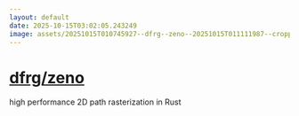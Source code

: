 ```yaml
---
layout: default
date: 2025-10-15T03:02:05.243249
image: assets/20251015T010745927--dfrg--zeno--20251015T011111987--cropped.png
---
```


# [dfrg/zeno](https://github.com/dfrg/zeno)

high performance 2D path rasterization in Rust
